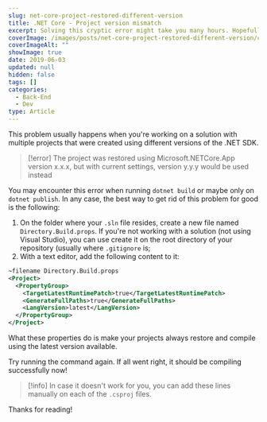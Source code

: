 ```yaml
---
slug: net-core-project-restored-different-version
title: .NET Core - Project version mismatch
excerpt: Solving this cryptic error might take you many hours. Hopefully this will help you out.
coverImage: /images/posts/net-core-project-restored-different-version/cover.jpg
coverImageAlt: ""
showImage: true
date: 2019-06-03
updated: null
hidden: false
tags: []
categories:
  - Back-End
  - Dev
type: Article
---
```


This problem usually happens when you're working on a solution with multiple projects that were created using different versions of the .NET SDK.

> [!error]
> The project was restored using Microsoft.NETCore.App version x.x.x, but with current settings, version y.y.y would be used instead

You may encounter this error when running `dotnet build` or maybe only on `dotnet publish`. In any case, the best way to get rid of this problem for good is the following:

1. On the folder where your `.sln` file resides, create a new file named `Directory.Build.props`. If you're not working with a solution (not using Visual Studio), you can use create it on the root directory of your repository (usually where `.gitignore` is;
2. With a text editor, add the following content to it:

```xml
~filename Directory.Build.props
<Project>
  <PropertyGroup>
    <TargetLatestRuntimePatch>true</TargetLatestRuntimePatch>
    <GenerateFullPaths>true</GenerateFullPaths>
    <LangVersion>latest</LangVersion>
  </PropertyGroup>
</Project>
```

What these properties do is make your projects always restore and compile using the latest version available.

Try running the command again. If all went right, it should be compiling successfully now!

> [!info]
> In case it doesn't work for you, you can add these lines manually on each of the `.csproj` files.

Thanks for reading!
